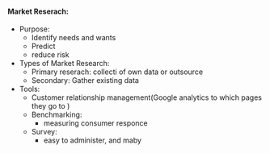 #### Market Reserach:
 - Purpose:
	 - Identify needs and wants
	 - Predict
	 - reduce risk
 - Types of Market Research:
	 - Primary reserach: collecti of own data or outsource
	 - Secondary: Gather existing data
 - Tools:
	 - Customer relationship management(Google analytics to which pages they go to )
	 - Benchmarking:
		 - measuring consumer responce
	 - Survey:
		 - easy to administer, and maby 
<!--stackedit_data:
eyJoaXN0b3J5IjpbMzIzMzA1NzcyLC0xMTU5MzQyOTMzXX0=
-->